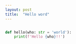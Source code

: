 ```yaml
---
layout: post
title:  "Hello word"
---
```


```python

def hello(who: str = 'world'):
    print(f'Hello {who}!!')
```